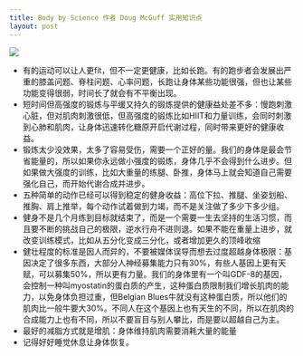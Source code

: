 ```yaml
---
title: Body by Science 作者 Doug McGuff 实用知识点
layout: post
---
```



![](https://d1b14unh5d6w7g.cloudfront.net/0071597174.01.S001.LXXXXXXX.jpg?Expires=1681392491&Signature=TMOoci2lJk0yT5O5pnONJ3aUE~9D~OdEHYVX5eZf7O5C~gFZrYg3Y7gvAwDbwc2AB6VMvmQ-hBNGEqcBXw8POOaGceERG7BhXX~4ROsT5AT52vkZIshtOKzqteNOK1GfJ5qUIX~O1jQ1pfr-F60tumW-jh7oxAWxFG30sU4OO6Y_&Key-Pair-Id=APKAIUO27P366FGALUMQ)

- 有的运动可以让人更fit，但不一定更健康，比如长跑。有的跑步者会发展出严重的膝盖问题、脊柱问题、心率问题，长跑让身体某些功能很强，但也让某些功能变得很弱，时间长了就会有不平衡出现。
- 短时间但高强度的锻炼与平缓又持久的锻炼提供的健康益处差不多：慢跑刺激心脏，但对肌肉刺激很低，但高强度的锻炼比如HIIT和力量训练，会同时刺激到心肺和肌肉，让身体迅速转化糖原开启代谢过程，同时带来更好的健康收益。
- 锻炼太少没效果，太多了容易受伤，需要一个正好的量。我们的身体是最会节省能量的，所以如果你永远做小强度的锻炼，身体几乎不会得到什么进步。但如果做大强度的训练，比如大重量的练腿、卧推，身体马上就会知道自己需要强化自己，而开始代谢合成并进步。
- 五种简单的动作已经可以得到稳定的健身收益：高位下拉、推腿、坐姿划船、推胸、肩上推举，每个动作试着做到力竭，而不是关注做了多少下多少组。
- 健身不是几个月练到目标就结束了，而是一个需要一生去坚持的生活习惯，而且要不断的挑战自己的极限，逆水行舟不进则退。如果不能在重量上进步，就改变训练模式，比如从五分化变成三分化，或者增加更久的顶峰收缩
- 健壮程度的标准是因人而异的，不要被媒体误导而想去过度超越身体极限：基因决定了很多东西，大部分人神经募集能力只有30%，有些人基因上更有天赋，可以募集50%，所以更有力量。我们的身体里有一个叫GDF-8的基因，会控制一种叫myostatin的蛋白质的产生，这种蛋白质限制我们增长肌肉的能力，以免身体负担过重，但Belgian Blues牛就没有这种蛋白质，所以他们的肌肉比一般牛要大30%。不同人在这个基因上也有天生的不同，所以在肌肉的合成能力上也有不同，所以不要盲目与别人攀比，而是要以超越自己为主。
- 最好的减脂方式就是增肌：身体维持肌肉需要消耗大量的能量
- 记得好好睡觉休息让身体恢复。

